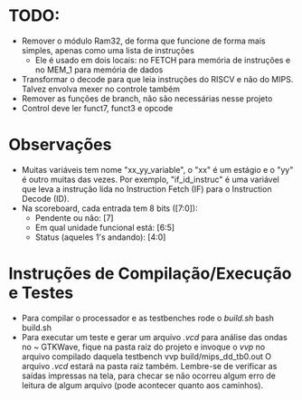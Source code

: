 # TODO:
* Remover o módulo Ram32, de forma que funcione de forma mais simples, apenas 
como uma lista de instruções
    * Ele é usado em dois locais: no FETCH para memória de instruções e no
    MEM_1 para memória de dados
* Transformar o decode para que leia instruções do RISCV e não do MIPS. Talvez
envolva mexer no controle também
* Remover as funções de branch, não são necessárias nesse projeto
* Control deve ler funct7, funct3 e opcode

# Observações
* Muitas variáveis tem nome "xx_yy_variable", o "xx" é um estágio e o "yy" é 
outro muitas das vezes. Por exemplo, "if_id_instruc" é uma variável que leva 
a instrução lida no Instruction Fetch (IF) para o Instruction Decode (ID).
* Na scoreboard, cada entrada tem 8 bits ([7:0]):
    * Pendente ou não: [7]
    * Em qual unidade funcional está: [6:5]
    * Status (aqueles 1's andando): [4:0] 

# Instruções de Compilação/Execução e Testes
* Para compilar o processador e as testbenches rode o *build.sh*
        bash build.sh
* Para executar um teste e gerar um arquivo *.vcd* para análise das ondas no ~
GTKWave, fique na pasta raiz do projeto e invoque o *vvp* no arquivo compilado
daquela testbench
        vvp build/mips_dd_tb0.out
O arquivo *.vcd* estará na pasta raiz também. Lembre-se de verificar as saídas
impressas na tela, para checar se não ocorreu algum erro de leitura de algum
arquivo (pode acontecer quanto aos caminhos).
